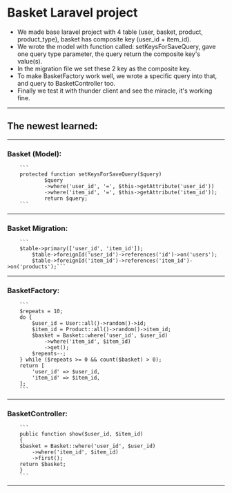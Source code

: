 # Basket Laravel project

+ We made base laravel project with 4 table (user, basket, product, product_type), basket has composite key (user_id + item_id).
+ We wrote the model with function called: setKeysForSaveQuery, gave one query type parameter, the query return the composite key's value(s).
+ In the migration file we set these 2 key as the composite key.
+ To make BasketFactory work well, we wrote a specific query into that, and query to BasketController too.
+ Finally we test it with thunder client and see the miracle, it's working fine.


___________________________________________________________________________
## The newest learned:
___________________________________________________________________________
### Basket (Model):

        ```
        protected function setKeysForSaveQuery($query)
                $query
                ->where('user_id', '=', $this->getAttribute('user_id'))
                ->where('item_id', '=', $this->getAttribute('item_id'));
                return $query;
        ```
___________________________________________________________________________
### Basket Migration:

        ```
        $table->primary(['user_id', 'item_id']);
            $table->foreignId('user_id')->references('id')->on('users');
            $table->foreignId('item_id')->references('item_id')->on('products');```
___________________________________________________________________________
### BasketFactory:

        ```
        $repeats = 10;
        do {
            $user_id = User::all()->random()->id;
            $item_id = Product::all()->random()->item_id;
            $basket = Basket::where('user_id', $user_id)
                ->where('item_id', $item_id)
                ->get();
            $repeats--;
        } while ($repeats >= 0 && count($basket) > 0);
        return [
            'user_id' => $user_id,
            'item_id' => $item_id,
        ];
        ```
___________________________________________________________________________
### BasketController:

        ```
        public function show($user_id, $item_id)
        {
        $basket = Basket::where('user_id', $user_id)
            ->where('item_id', $item_id)
            ->first();
        return $basket;
        }
        ```
___________________________________________________________________________

